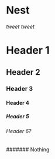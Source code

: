---
---

# Nest

*tweet tweet*

# Header 1

## Header 2

### Header 3

#### Header 4

##### Header 5

###### Header 6?

\####### Nothing

